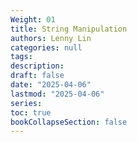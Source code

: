 ```yaml
---
Weight: 01
title: String Manipulation
authors: Lenny Lin
categories: null
tags: 
description: 
draft: false
date: "2025-04-06"
lastmod: "2025-04-06"
series:
toc: true
bookCollapseSection: false
---
```







